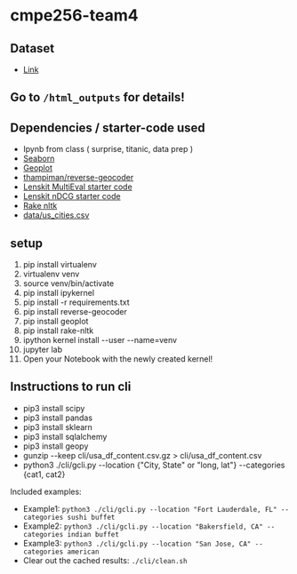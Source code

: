 # cmpe256-team4

## Dataset
- [Link](https://cseweb.ucsd.edu/~jmcauley/datasets.html#google_local)

## Go to `/html_outputs` for details!

## Dependencies / starter-code used
- Ipynb from class ( surprise, titanic, data prep )
- [Seaborn](https://seaborn.pydata.org/tutorial.html)
- [Geoplot](https://residentmario.github.io/geoplot/quickstart/quickstart.html)
- [thampiman/reverse-geocoder](https://github.com/thampiman/reverse-geocoder)
- [Lenskit MultiEval starter code](https://github.com/lenskit/lkpy/blob/master/examples/MultiEval.ipynb)
- [Lenskit nDCG starter code](https://lkpy.lenskit.org/en/latest/GettingStarted.html)
- [Rake nltk](https://pypi.org/project/rake-nltk/)
- [data/us_cities.csv](https://github.com/kelvins/US-Cities-Database)

## setup
1. pip install virtualenv
2. virtualenv venv
3. source venv/bin/activate
4. pip install ipykernel
5. pip install -r requirements.txt
5. pip install reverse-geocoder
6. pip install geoplot
7. pip install rake-nltk
8. ipython kernel install --user --name=venv
9. jupyter lab
10. Open your Notebook with the newly created kernel!

## Instructions to run cli
- pip3 install scipy
- pip3 install pandas
- pip3 install sklearn
- pip3 install sqlalchemy
- pip3 install geopy
- gunzip --keep cli/usa_df_content.csv.gz > cli/usa_df_content.csv
- python3 ./cli/gcli.py --location {"City, State" or "long, lat"} --categories {cat1, cat2}

Included examples:
- Example1: `python3 ./cli/gcli.py --location "Fort Lauderdale, FL" --categories sushi buffet`
- Example2: `python3 ./cli/gcli.py --location "Bakersfield, CA" --categories indian buffet`
- Example3: `python3 ./cli/gcli.py --location "San Jose, CA" --categories american`
- Clear out the cached results: `./cli/clean.sh`
